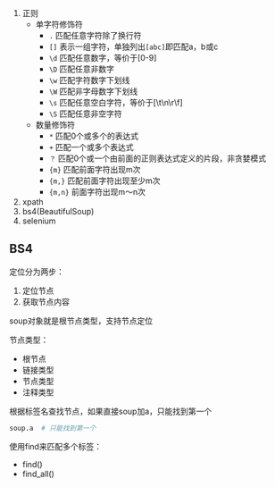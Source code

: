 1. 正则
   - 单字符修饰符
     - `.`   匹配任意字符除了换行符
     - `[]`    表示一组字符，单独列出`[abc]`即匹配a，b或c
     - `\d`    匹配任意数字，等价于[0-9]
     - `\D`    匹配任意非数字
     - `\w`    匹配字符数字下划线
     - `\W`     匹配非字母数字下划线
     - `\s`    匹配任意空白字符，等价于[\t\n\r\f]
     - `\S`    匹配任意非空字符
   - 数量修饰符
     - `*`    匹配0个或多个的表达式
     - `+`    匹配一个或多个表达式
     - `？`    匹配0个或一个由前面的正则表达式定义的片段，非贪婪模式
     - `{m}`    匹配前面字符出现m次
     - `{m,}`    匹配前面字符出现至少m次
     - `{m,n}`    前面字符出现m～n次
2. xpath
3. bs4(BeautifulSoup)
4. selenium



## BS4

定位分为两步：



1. 定位节点
2. 获取节点内容



soup对象就是根节点类型，支持节点定位



节点类型：



- 根节点
- 链接类型
- 节点类型
- 注释类型



根据标签名查找节点，如果直接soup加a，只能找到第一个



```python
soup.a  # 只能找到第一个
```



使用find来匹配多个标签：



- find()
- find_all()





















